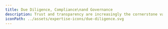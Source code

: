 ```yaml
---
title: Due Diligence, Compliance\nand Governance
description: Trust and transparency are increasingly the cornerstone values of every aspect of the charity sector. We work with you to ensure your organisation is aligned to best practice in all aspects of your work. With notable focus on due diligence; compliance; fraud and risk management; conflict of interest and reporting. We work to ensure steps and requirements are understood and implemented in a simple manner which works for the organisation.
iconPath: ../assets/expertise-icons/due-diligence.svg
---
```

